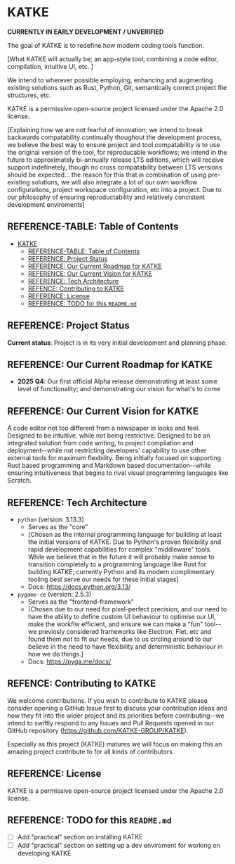 # KATKE

**CURRENTLY IN EARLY DEVELOPMENT / UNVERIFIED**

The goal of KATKE is to redefine how modern coding tools function.

[What KATKE will actually be; an app-style tool, combining a code editor, compilation, intuitive UI, etc..]

We intend to wherever possible employing, enhancing and augmenting existing solutions such as Rust, Python, Git, semantically correct project file structures, etc.

KATKE is a permissive open-source project licensed under the Apache 2.0 license.

[Explaining how we are not fearful of innovation; we intend to break backwards compatability continually thoughout the development process, we believe the best way to ensure project and tool compatability is to use the original version of the tool, for reproducable workflows; we intend in the future to approximately bi-annually release LTS editions, which will receive support indefinetely, though no cross compatability between LTS versions should be expected... the reason for this that in combination of using pre-existing solutions, we will also integrate a lot of our own workflow configurations, project workspace configuration, etc into a project. Due to our philosophy of ensuring reproductability and relatively concistent development enviroments]

## REFERENCE-TABLE: Table of Contents

- [KATKE](#katke)
  - [REFERENCE-TABLE: Table of Contents](#reference-table-table-of-contents)
  - [REFERENCE: Project Status](#reference-project-status)
  - [REFERENCE: Our Current Roadmap for KATKE](#reference-our-current-roadmap-for-katke)
  - [REFERENCE: Our Current Vision for KATKE](#reference-our-current-vision-for-katke)
  - [REFERENCE: Tech Architecture](#reference-tech-architecture)
  - [REFENCE: Contributing to KATKE](#refence-contributing-to-katke)
  - [REFERENCE: License](#reference-license)
  - [REFERENCE: TODO for this `README.md`](#reference-todo-for-this-readmemd)

## REFERENCE: Project Status

**Current status**: Project is in its very initial development and planning phase.

## REFERENCE: Our Current Roadmap for KATKE

- **2025 Q4**: Our first official Alpha release demonstrating at least some level of functionality; and demonstrating our vision for what's to come

## REFERENCE: Our Current Vision for KATKE

A code editor not too different from a newspaper in looks and feel. Designed to be intuitive, while not being restrictive. Designed to be an integrated solution from code writing, to project compilation and deployment--while not restricting developers' capability to use other external tools for maximum flexbility. Being initially focused on supporting Rust based programming and Markdown based documentation--while ensuring intuitiveness that begins to rival visual programming languages like Scratch.

## REFERENCE: Tech Architecture

- `python` (version: 3.13.3)
  - Serves as the "core"
  - [Chosen as the internal programming language for building at least the initial versions of KATKE. Due to Python's proven flexibility and rapid development capabilities for complex "middleware" tools. While we believe that in the future it will probably make sense to transition completely to a programming language like Rust for building KATKE; currently Python and its modern complimentary tooling best serve our needs for these initial stages]
  - Docs: https://docs.python.org/3.13/
- `pygame-ce` (version: 2.5.3)
  - Serves as the "frontend-framework"
  - [Chosen due to our need for pixel-perfect precision, and our need to have the ability to define custom UI behaviour to optimise our UI, make the workflw efficient, and ensure we can make a "fun" tool--we previosly considered frameworks like Electron, Flet, etc and found them not to fit our needs, due to us circling around to our believe in the need to have flexibility and deterministic behaviour in how we do things.]
  - Docs: https://pyga.me/docs/

## REFENCE: Contributing to KATKE

We welcome contributions. If you wish to contribute to KATKE please consider opening a GitHub Issue first to discuss your contribution ideas and how they fit into the wider project and its priorities before contributing--we intend to swiftly respond to any Issues and Pull Requests opened in our GitHub repository (https://github.com/KATKE-GROUP/KATKE).

Especially as this project (KATKE) matures we will focus on making this an amazing project contribute to for all kinds of contributors.

## REFERENCE: License

KATKE is a permissive open-source project licensed under the Apache 2.0 license.

## REFERENCE: TODO for this `README.md`

- [ ] Add "practical" section on installing KATKE
- [ ] Add "practical" section on setting up a dev enviroment for working on developing KATKE
